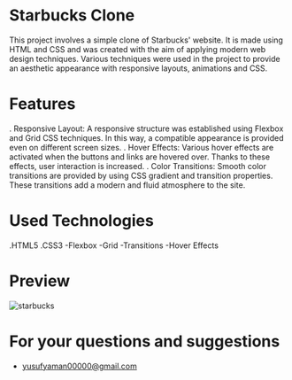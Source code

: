# Starbucks Clone


This project involves a simple clone of Starbucks' website. It is made using HTML and CSS and was created with the aim of applying modern web design techniques. Various techniques were used in the project to provide an aesthetic appearance with responsive layouts, animations and CSS.


# Features

. Responsive Layout: A responsive structure was established using Flexbox and Grid CSS techniques. In this way, a compatible appearance is provided even on different screen sizes.
. Hover Effects: Various hover effects are activated when the buttons and links are hovered over. Thanks to these effects, user interaction is increased.
. Color Transitions: Smooth color transitions are provided by using CSS gradient and transition properties. These transitions add a modern and fluid atmosphere to the site.

# Used Technologies
.HTML5
.CSS3
-Flexbox
-Grid
-Transitions
-Hover Effects

# Preview 

![starbucks](https://github.com/yusufyaman07/starbucks-clone/assets/148998418/aa7c4361-c136-4caf-95b4-7ce2b8784c9a)

# For your questions and suggestions

 - yusufyaman00000@gmail.com
